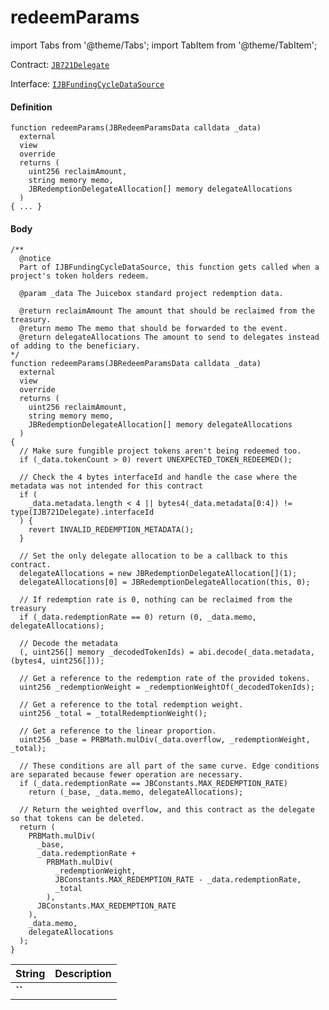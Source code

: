 # redeemParams

import Tabs from '@theme/Tabs';
import TabItem from '@theme/TabItem';

Contract: [`JB721Delegate`](/dev/api/contracts/or-delegates/or-abstract/jb721delegate/)

Interface: [`IJBFundingCycleDataSource`](/dev/api/interfaces/ijbfundingcycledatasource)

<Tabs>
<TabItem value="Step by step" label="Step by step">

#### Definition

```
function redeemParams(JBRedeemParamsData calldata _data)
  external
  view
  override
  returns (
    uint256 reclaimAmount,
    string memory memo,
    JBRedemptionDelegateAllocation[] memory delegateAllocations
  )
{ ... }
```

#### Body

</TabItem>

<TabItem value="Code" label="Code">

```
/**
  @notice 
  Part of IJBFundingCycleDataSource, this function gets called when a project's token holders redeem.

  @param _data The Juicebox standard project redemption data.

  @return reclaimAmount The amount that should be reclaimed from the treasury.
  @return memo The memo that should be forwarded to the event.
  @return delegateAllocations The amount to send to delegates instead of adding to the beneficiary.
*/
function redeemParams(JBRedeemParamsData calldata _data)
  external
  view
  override
  returns (
    uint256 reclaimAmount,
    string memory memo,
    JBRedemptionDelegateAllocation[] memory delegateAllocations
  )
{
  // Make sure fungible project tokens aren't being redeemed too.
  if (_data.tokenCount > 0) revert UNEXPECTED_TOKEN_REDEEMED();

  // Check the 4 bytes interfaceId and handle the case where the metadata was not intended for this contract
  if (
    _data.metadata.length < 4 || bytes4(_data.metadata[0:4]) != type(IJB721Delegate).interfaceId
  ) {
    revert INVALID_REDEMPTION_METADATA();
  }

  // Set the only delegate allocation to be a callback to this contract.
  delegateAllocations = new JBRedemptionDelegateAllocation[](1);
  delegateAllocations[0] = JBRedemptionDelegateAllocation(this, 0);

  // If redemption rate is 0, nothing can be reclaimed from the treasury
  if (_data.redemptionRate == 0) return (0, _data.memo, delegateAllocations);

  // Decode the metadata
  (, uint256[] memory _decodedTokenIds) = abi.decode(_data.metadata, (bytes4, uint256[]));

  // Get a reference to the redemption rate of the provided tokens.
  uint256 _redemptionWeight = _redemptionWeightOf(_decodedTokenIds);

  // Get a reference to the total redemption weight.
  uint256 _total = _totalRedemptionWeight();

  // Get a reference to the linear proportion.
  uint256 _base = PRBMath.mulDiv(_data.overflow, _redemptionWeight, _total);

  // These conditions are all part of the same curve. Edge conditions are separated because fewer operation are necessary.
  if (_data.redemptionRate == JBConstants.MAX_REDEMPTION_RATE)
    return (_base, _data.memo, delegateAllocations);

  // Return the weighted overflow, and this contract as the delegate so that tokens can be deleted.
  return (
    PRBMath.mulDiv(
      _base,
      _data.redemptionRate +
        PRBMath.mulDiv(
          _redemptionWeight,
          JBConstants.MAX_REDEMPTION_RATE - _data.redemptionRate,
          _total
        ),
      JBConstants.MAX_REDEMPTION_RATE
    ),
    _data.memo,
    delegateAllocations
  );
}
```

</TabItem>

<TabItem value="Errors" label="Errors">

|String|Description|
|-|-|
|**``**||

</TabItem>

<TabItem value="Bug bounty" label="Bug bounty">

</TabItem>
</Tabs>

